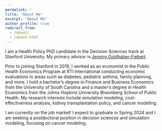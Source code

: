 ```yaml
---
permalink: /
title: "About Me"
excerpt: "About Me"
author_profile: true
redirect_from: 
  - /about/
  - /about.html
---
```


I am a Health Policy PhD candidate in the Decision Sciences track at Stanford University. My primary advisor is [Jeremy Goldhaber-Fiebert](https://healthpolicy.fsi.stanford.edu/people/jeremy_goldhaberfiebert). 

Prior to joining Stanford in 2019, I worked as an economist in the Public Health Economics Program at RTI International conducting economic evaluations in areas such as diabetes, pediatric asthma, family planning, and more. I hold a bachelor’s degree in Finance and Business Economics from the University of South Carolina and a master’s degree in Health Economics from the Johns Hopkins University Bloomberg School of Public Health. My research interests include simulation modeling, cost-effectiveness analysis, kidney transplantation policy, and cancer modeling.



I am currently on the job market! I expect to graduate in Spring 2024 and I am seeking a postdoctoral position in decision sciences and simulation modeling, focusing on cancer modeling. 
